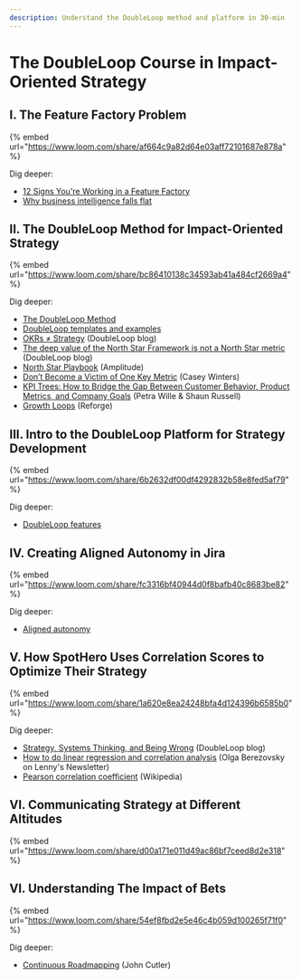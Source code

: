 ```yaml
---
description: Understand the DoubleLoop method and platform in 30-min
---
```


# The DoubleLoop Course in Impact-Oriented Strategy

## I. The Feature Factory Problem

{% embed url="https://www.loom.com/share/af664c9a82d64e03aff72101687e878a" %}

Dig deeper:

* [12 Signs You're Working in a Feature Factory](https://medium.com/@johnpcutler/12-signs-youre-working-in-a-feature-factory-44a5b938d6a2)
* [Why business intelligence falls flat](https://blog.doubleloop.app/why-dashboards-fall-flat/)

## II. The DoubleLoop Method for Impact-Oriented Strategy

{% embed url="https://www.loom.com/share/bc86410138c34593ab41a484cf2669a4" %}

Dig deeper:

* [The DoubleLoop Method](https://doubleloop.app/method)
* [DoubleLoop templates and examples](https://doubleloop.app/method)
* [OKRs ≠ Strategy](https://blog.doubleloop.app/okrs-strategy/) (DoubleLoop blog)
* [The deep value of the North Star Framework is not a North Star metric](https://blog.doubleloop.app/the-deep-value-of-the-north-star-framework-is-not-a-north-star-metric/) (DoubleLoop blog)
* [North Star Playbook](https://amplitude.com/books/north-star) (Amplitude)
* [Don’t Become a Victim of One Key Metric](measure/dedicated-outbound-ips.md) (Casey Winters)
* [KPI Trees: How to Bridge the Gap Between Customer Behavior, Product Metrics, and Company Goals](https://www.petra-wille.com/blog/kpi-trees-how-to-bridge-the-gap-between-customer-behavior-product-metrics-and-company-goals) (Petra Wille & Shaun Russell)
* [Growth Loops](https://www.reforge.com/blog/growth-loops) (Reforge)

## III. Intro to the DoubleLoop Platform for Strategy Development

{% embed url="https://www.loom.com/share/6b2632df00df4292832b58e8fed5af79" %}

Dig deeper:

* [DoubleLoop features](https://doubleloop.app/features)

## IV. Creating Aligned Autonomy in Jira

{% embed url="https://www.loom.com/share/fc3316bf40944d0f8bafb40c8683be82" %}

Dig deeper:

* [Aligned autonomy](https://peerspectivegmbh.medium.com/aligned-autonomy-what-is-it-and-how-may-i-adopt-it-a4f8775371d9)



## V. How SpotHero Uses Correlation Scores to Optimize Their Strategy

{% embed url="https://www.loom.com/share/1a620e8ea24248bfa4d124396b6585b0" %}

Dig deeper:

* [Strategy, Systems Thinking, and Being Wrong](https://blog.doubleloop.app/strategy-systems-thinking-and-being-wrong/) (DoubleLoop blog)
* [How to do linear regression and correlation analysis](https://www.lennysnewsletter.com/p/linear-regression-and-correlation-analysis) (Olga Berezovsky on Lenny's Newsletter)
* [Pearson correlation coefficient](https://en.wikipedia.org/wiki/Pearson\_correlation\_coefficient) (Wikipedia)

## VI. Communicating Strategy at Different Altitudes

{% embed url="https://www.loom.com/share/d00a171e011d49ac86bf7ceed8d2e318" %}

## VI. Understanding The Impact of Bets

{% embed url="https://www.loom.com/share/54ef8fbd2e5e46c4b059d100265f71f0" %}

Dig deeper:

* [Continuous Roadmapping](https://cutlefish.substack.com/p/tbm-2152-continuous-roadmapping) (John Cutler)
